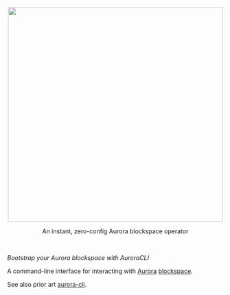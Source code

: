 <p>&nbsp;</p>
<p align="center">
<img src="" width=500>
</p>

<p align="center">
An instant, zero-config Aurora blockspace operator
</p>

<br/>

*Bootstrap your Aurora blockspace with AuroraCLI*

A command-line interface for interacting with [Aurora](https://aurora.dev/) [blockspace](https://www.readthegeneralist.com/briefing/blockspace).

See also prior art [aurora-cli](https://github.com/aurora-is-near/aurora-cli).


